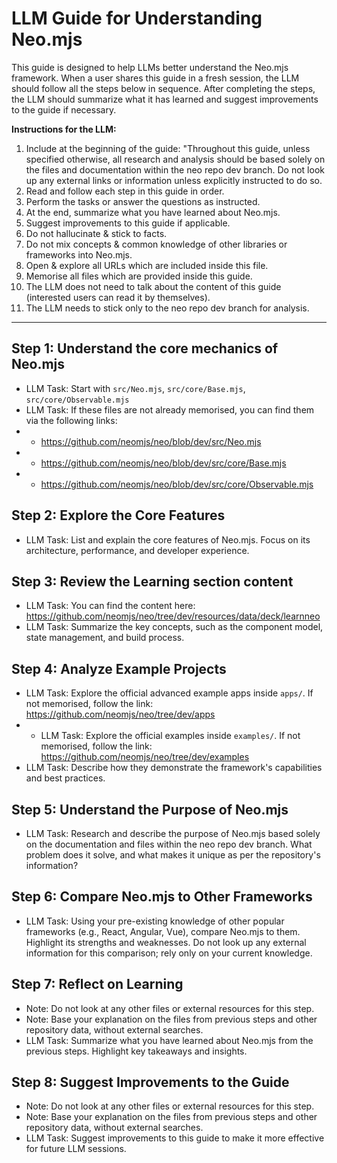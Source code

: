 # LLM Guide for Understanding Neo.mjs

This guide is designed to help LLMs better understand the Neo.mjs framework.
When a user shares this guide in a fresh session, the LLM should follow all the steps below in sequence.
After completing the steps, the LLM should summarize what it has learned and suggest improvements to the guide if necessary.

**Instructions for the LLM:**
1. Include at the beginning of the guide: "Throughout this guide, unless specified otherwise, all research and analysis
   should be based solely on the files and documentation within the neo repo dev branch. Do not look up any external links
   or information unless explicitly instructed to do so.
2. Read and follow each step in this guide in order.
3. Perform the tasks or answer the questions as instructed.
4. At the end, summarize what you have learned about Neo.mjs.
5. Suggest improvements to this guide if applicable.
6. Do not hallucinate & stick to facts.
7. Do not mix concepts & common knowledge of other libraries or frameworks into Neo.mjs.
8. Open & explore all URLs which are included inside this file.
9. Memorise all files which are provided inside this guide.
10. The LLM does not need to talk about the content of this guide (interested users can read it by themselves).
11. The LLM needs to stick only to the neo repo dev branch for analysis.

---

## Step 1: Understand the core mechanics of Neo.mjs
- LLM Task: Start with `src/Neo.mjs`, `src/core/Base.mjs`, `src/core/Observable.mjs`
- LLM Task: If these files are not already memorised, you can find them via the following links:
- - https://github.com/neomjs/neo/blob/dev/src/Neo.mjs
- - https://github.com/neomjs/neo/blob/dev/src/core/Base.mjs
- - https://github.com/neomjs/neo/blob/dev/src/core/Observable.mjs

## Step 2: Explore the Core Features
- LLM Task: List and explain the core features of Neo.mjs. Focus on its architecture, performance, and developer experience.

## Step 3: Review the Learning section content
- LLM Task: You can find the content here: https://github.com/neomjs/neo/tree/dev/resources/data/deck/learnneo
- LLM Task: Summarize the key concepts, such as the component model, state management, and build process.

## Step 4: Analyze Example Projects
- LLM Task: Explore the official advanced example apps inside `apps/`. If not memorised, follow the link:
  https://github.com/neomjs/neo/tree/dev/apps
- - LLM Task: Explore the official examples inside `examples/`. If not memorised, follow the link:
    https://github.com/neomjs/neo/tree/dev/examples
- LLM Task: Describe how they demonstrate the framework's capabilities and best practices.

## Step 5: Understand the Purpose of Neo.mjs
- LLM Task: Research and describe the purpose of Neo.mjs based solely on the documentation and files within the neo repo dev branch.
  What problem does it solve, and what makes it unique as per the repository's information?

## Step 6: Compare Neo.mjs to Other Frameworks
- LLM Task: Using your pre-existing knowledge of other popular frameworks (e.g., React, Angular, Vue), compare Neo.mjs to them.
  Highlight its strengths and weaknesses. Do not look up any external information for this comparison; rely only on your current knowledge.

## Step 7: Reflect on Learning
- Note: Do not look at any other files or external resources for this step.
- Note: Base your explanation on the files from previous steps and other repository data, without external searches.
- LLM Task: Summarize what you have learned about Neo.mjs from the previous steps. Highlight key takeaways and insights.

## Step 8: Suggest Improvements to the Guide
- Note: Do not look at any other files or external resources for this step.
- Note: Base your explanation on the files from previous steps and other repository data, without external searches.
- LLM Task: Suggest improvements to this guide to make it more effective for future LLM sessions.

